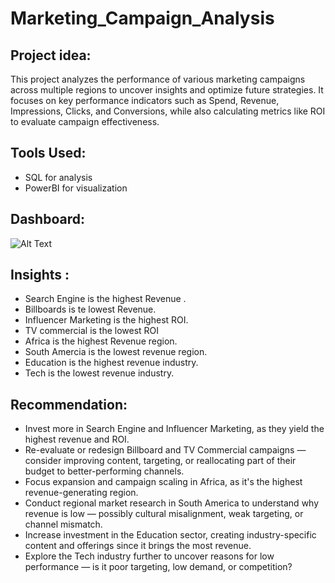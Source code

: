 # Marketing_Campaign_Analysis
## Project idea:
This project analyzes the performance of various marketing campaigns across multiple regions to uncover insights and optimize future strategies. It focuses on key performance indicators such as Spend, Revenue, Impressions, Clicks, and Conversions, while also calculating metrics like ROI to evaluate campaign effectiveness.
## Tools Used:
- SQL for analysis
- PowerBI for visualization
## Dashboard:
![Alt Text](https://github.com/Arwa988/Marketing_Campaign_Analysis_SQL_PowerBI/blob/main/images/Marketing%20dashboard.png)
## Insights :
- Search Engine is the highest Revenue .
- Billboards is te lowest Revenue.
- Influencer Marketing is the highest ROI.
- TV commercial is the lowest ROI
- Africa is the highest Revenue region.
- South Amercia is the lowest revenue region.
- Education is the highest revenue industry.
- Tech is the lowest revenue industry.
  
## Recommendation:
- Invest more in Search Engine and Influencer Marketing, as they yield the highest revenue and ROI.
- Re-evaluate or redesign Billboard and TV Commercial campaigns — consider improving content, targeting, or reallocating part of their budget to better-performing channels.
- Focus expansion and campaign scaling in Africa, as it's the highest revenue-generating region.
- Conduct regional market research in South America to understand why revenue is low — possibly cultural misalignment, weak targeting, or channel mismatch.
- Increase investment in the Education sector, creating industry-specific content and offerings since it brings the most revenue.
- Explore the Tech industry further to uncover reasons for low performance — is it poor targeting, low demand, or competition?
